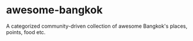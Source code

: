 # awesome-bangkok
A categorized community-driven collection of awesome Bangkok's places, points, food etc.
